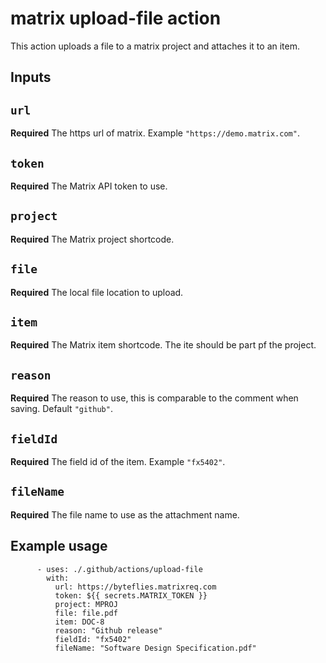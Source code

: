 # matrix upload-file action

This action uploads a file to a matrix project and attaches it to an item.

## Inputs

## `url`

**Required** The https url of matrix. Example `"https://demo.matrix.com"`.

## `token`

**Required** The Matrix API token to use.

## `project`

**Required** The Matrix project shortcode.

## `file`

**Required** The local file location to upload.

## `item`

**Required** The Matrix item shortcode. The ite should be part pf the project.

## `reason`

**Required** The reason to use, this is comparable to the comment when saving. Default `"github"`.

## `fieldId`

**Required** The field id of the item. Example `"fx5402"`.

## `fileName`

**Required** The file name to use as the attachment name.

## Example usage

```
      - uses: ./.github/actions/upload-file
        with:
          url: https://byteflies.matrixreq.com
          token: ${{ secrets.MATRIX_TOKEN }}
          project: MPROJ
          file: file.pdf
          item: DOC-8
          reason: "Github release"
          fieldId: "fx5402"
          fileName: "Software Design Specification.pdf"
```
